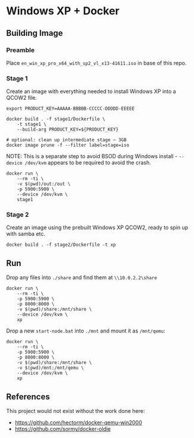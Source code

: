 # Windows XP + Docker

## Building Image

### Preamble

Place `en_win_xp_pro_x64_with_sp2_vl_x13-41611.iso` in base of this repo.

### Stage 1

Create an image with everything needed to install Windows XP into a QCOW2 file.

```
export PRODUCT_KEY=AAAAA-BBBBB-CCCCC-DDDDD-EEEEE

docker build . -f stage1/Dockerfile \
    -t stage1 \
    --build-arg PRODUCT_KEY=${PRODUCT_KEY}

# optional: clean up intermediate stage ~ 3GB
docker image prune -f --filter label=stage=iso  
```

NOTE: This is a separate step to avoid BSOD during Windows install - `--device /dev/kvm` appears to be required to avoid the crash.

```
docker run \
    --rm -ti \
    -v $(pwd)/out:/out \
    -p 5900:5900 \
    --device /dev/kvm \
    stage1
```

### Stage 2

Create an image using the prebuilt Windows XP QCOW2, ready to spin up with samba etc.

```
docker build . -f stage2/Dockerfile -t xp
```

## Run

Drop any files into `./share` and find them at `\\10.0.2.2\share`

```
docker run \
    --rm -ti \
    -p 5900:5900 \
    -p 8000:8000 \
    -v $(pwd)/share:/mnt/share \
    --device /dev/kvm \
    xp
```

Drop a new `start-node.bat` into `./mnt` and mount it as `/mnt/qemu`:

```
docker run \
    --rm -ti \
    -p 5900:5900 \
    -p 8000:8000 \
    -v $(pwd)/share:/mnt/share \
    -v $(pwd)/mnt:/mnt/qemu \
    --device /dev/kvm \
    xp
```

## References

This project would not exist without the work done here:
 - https://github.com/hectorm/docker-qemu-win2000
 - https://github.com/sormy/docker-oldie
